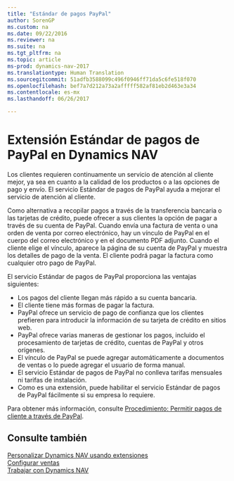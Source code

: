 ```yaml
---
title: "Estándar de pagos PayPal"
author: SorenGP
ms.custom: na
ms.date: 09/22/2016
ms.reviewer: na
ms.suite: na
ms.tgt_pltfrm: na
ms.topic: article
ms-prod: dynamics-nav-2017
ms.translationtype: Human Translation
ms.sourcegitcommit: 51adfb3588099c496f0946ff71da5c6fe518f070
ms.openlocfilehash: bef7a7d212a73a2afffff582af81eb2d463e3a34
ms.contentlocale: es-mx
ms.lasthandoff: 06/26/2017

---
```


# <a name="the-paypal-payments-standard-extension-to-dynamics-nav"></a>Extensión Estándar de pagos de PayPal en Dynamics NAV
Los clientes requieren continuamente un servicio de atención al cliente mejor, ya sea en cuanto a la calidad de los productos o a las opciones de pago y envío. El servicio Estándar de pagos de PayPal ayuda a mejorar el servicio de atención al cliente.

Como alternativa a recopilar pagos a través de la transferencia bancaria o las tarjetas de crédito, puede ofrecer a sus clientes la opción de pagar a través de su cuenta de PayPal. Cuando envía una factura de venta o una orden de venta por correo electrónico, hay un vínculo de PayPal en el cuerpo del correo electrónico y en el documento PDF adjunto. Cuando el cliente elige el vínculo, aparece la página de su cuenta de PayPal y muestra los detalles de pago de la venta. El cliente podrá pagar la factura como cualquier otro pago de PayPal.

El servicio Estándar de pagos de PayPal proporciona las ventajas siguientes:

- Los pagos del cliente llegan más rápido a su cuenta bancaria.
- El cliente tiene más formas de pagar la factura.
- PayPal ofrece un servicio de pago de confianza que los clientes prefieren para introducir la información de su tarjeta de crédito en sitios web.
- PayPal ofrece varias maneras de gestionar los pagos, incluido el procesamiento de tarjetas de crédito, cuentas de PayPal y otros orígenes.
- El vínculo de PayPal se puede agregar automáticamente a documentos de ventas o lo puede agregar el usuario de forma manual.
- El servicio Estándar de pagos de PayPal no conlleva tarifas mensuales ni tarifas de instalación.
- Como es una extensión, puede habilitar el servicio Estándar de pagos de PayPal fácilmente si su empresa lo requiere.  

Para obtener más información, consulte [Procedimiento: Permitir pagos de cliente a través de PayPal](sales-how-enable-customer-payments-paypal.md).

## <a name="see-also"></a>Consulte también  
[Personalizar Dynamics NAV usando extensiones](ui-extensions.md)  
[Configurar ventas](sales-setup-sales.md)  
[Trabajar con Dynamics NAV](ui-work-product.md)

